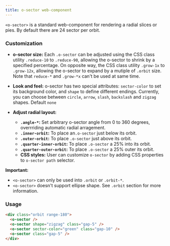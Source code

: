 ```yaml
---
title: o-sector web-component
---
```


`<o-sector>` is a standard web-component for rendering a radial slices or pies. By default there are 24 sector per orbit. 

### Customization
  
- **o-sector size:** Each `.o-sector` can be adjusted using the CSS class utility `.reduce-10` to `.reduce-90`, allowing the o-sector to shrink by a specified percentage. On opposite way, the CSS class utility `.grow-1x` to `.grow-12x`, allowing the o-sector to expand by a mutiple of `.orbit` size. Note that `reduce-*` and `.grow-*x` can't be used at same time.
  
- **Look and feel:** o-sector has two special attributes: `sector-color` to set its background color, and `shape` to define different endings. Currently, you can choose between `circle`, `arrow`, `slash`, `backslash` and `zigzag` shapes. Default `none`

- **Adjust radial layout:**
  - **`.angle-*`:** Set arbitrary o-sector angle from 0 to 360 degrees, overrriding automatic radial arragement.
  - **`.inner-orbit`:** To place an`.o-sector` just below its orbit.
  - **`.outer-orbit`:** To place `.o-sector` just above its orbit.
  - **`.quarter-inner-orbit`:** To place `.o-sector` a 25% into its orbit.
  - **`.quarter-outer-orbit`:** To place `.o-sector` a 25% outer its orbit.
  - **CSS styles:** User can customize `o-sector` by adding CSS properties to `o-sector path` selector.
  
**Important:** 
  - `<o-sector>` can only be used into `.orbit` or `.orbit-*`.
  - `<o-sector>` doesn't support ellipse shape. See `.orbit` section for more information.

### Usage

```html
<div class="orbit range-180"> 
  <o-sector />
  <o-sector shape="zigzag" class="gap-5" />
  <o-sector sector-color="green" class="gap-10" />
  <o-sector class="gap-5" />
</div>
```
